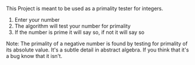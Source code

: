 This Project is meant to be used as a primality tester for integers.

1. Enter your number
2. The algorithm will test your number for primality
3. If the number is prime it will say so, if not it will say so

Note: The primality of a negative number is found by testing for primality of its absolute value. It's a subtle detail in abstract algebra. If you think that it's a bug know that it isn't.
